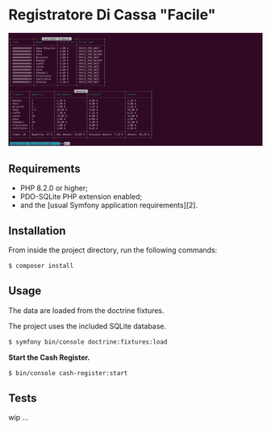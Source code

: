 Registratore Di Cassa "Facile"
===============================

![screenshot.png](Documentation%2Fscreenshot.png)

Requirements
------------

  * PHP 8.2.0 or higher;
  * PDO-SQLite PHP extension enabled;
  * and the [usual Symfony application requirements][2].

Installation
------------

From inside the project directory, run the following commands:

```bash
$ composer install
```

Usage
-----

The data are loaded from the doctrine fixtures.

The project uses the included SQLite database.

```bash
$ symfony bin/console doctrine:fixtures:load
```


**Start the Cash Register.**
```bash
$ bin/console cash-register:start
```

Tests
-----

wip ...
